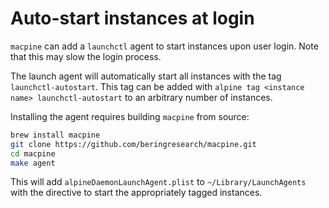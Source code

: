 # Auto-start instances at login

`macpine` can add a `launchctl` agent to start instances upon user login. Note that this may slow the login process.

The launch agent will automatically start all instances with the tag `launchctl-autostart`. This tag can be added
with `alpine tag <instance name> launchctl-autostart` to an arbitrary number of instances.

Installing the agent requires building `macpine` from source:

```bash
brew install macpine
git clone https://github.com/beringresearch/macpine.git
cd macpine
make agent
```

This will add `alpineDaemonLaunchAgent.plist` to `~/Library/LaunchAgents` with the directive to start the
appropriately tagged instances.

